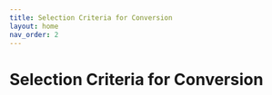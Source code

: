 ```yaml
---
title: Selection Criteria for Conversion
layout: home
nav_order: 2
---
```


# Selection Criteria for Conversion

